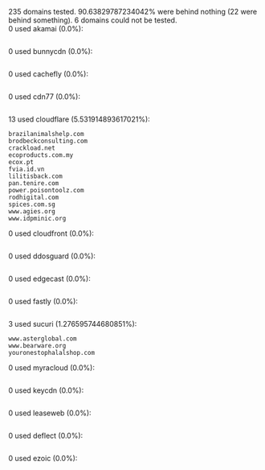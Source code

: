 235 domains tested. 90.63829787234042% were behind nothing (22 were behind something). 6 domains could not be tested.<br>
0 used akamai (0.0%):
```

```

0 used bunnycdn (0.0%):
```

```

0 used cachefly (0.0%):
```

```

0 used cdn77 (0.0%):
```

```

13 used cloudflare (5.531914893617021%):
```
brazilanimalshelp.com
brodbeckconsulting.com
crackload.net
ecoproducts.com.my
ecox.pt
fvia.id.vn
lilitisback.com
pan.tenire.com
power.poisontoolz.com
rodhigital.com
spices.com.sg
www.agies.org
www.idpminic.org
```

0 used cloudfront (0.0%):
```

```

0 used ddosguard (0.0%):
```

```

0 used edgecast (0.0%):
```

```

0 used fastly (0.0%):
```

```

3 used sucuri (1.276595744680851%):
```
www.asterglobal.com
www.bearware.org
youronestophalalshop.com
```

0 used myracloud (0.0%):
```

```

0 used keycdn (0.0%):
```

```

0 used leaseweb (0.0%):
```

```

0 used deflect (0.0%):
```

```

0 used ezoic (0.0%):
```

```
